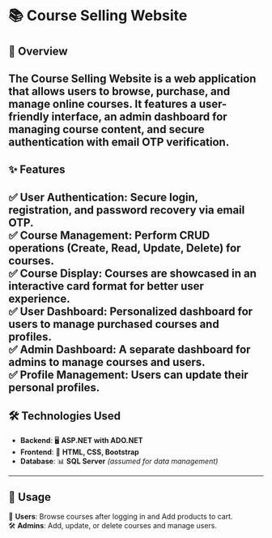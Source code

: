 # 📚 Course Selling Website

## 🚀 Overview
The **Course Selling Website** is a web application that allows users to **browse, purchase, and manage online courses**. It features a **user-friendly interface**, an **admin dashboard** for managing course content, and **secure authentication** with **email OTP verification**.
---
## ✨ Features
✅ **User Authentication**: Secure **login, registration, and password recovery** via email OTP.  
✅ **Course Management**: Perform **CRUD operations** (Create, Read, Update, Delete) for courses.  
✅ **Course Display**: Courses are showcased in an **interactive card format** for better user experience.  
✅ **User Dashboard**: Personalized dashboard for users to **manage purchased courses and profiles**.  
✅ **Admin Dashboard**: A separate dashboard for **admins to manage courses and users**.  
✅ **Profile Management**: Users can **update their personal profiles**.  
---
## 🛠 Technologies Used
- **Backend**: 🖥 **ASP.NET with ADO.NET**  
- **Frontend**: 🎨 **HTML, CSS, Bootstrap**  
- **Database**: 📊 **SQL Server** *(assumed for data management)*  

---

## 🎯 Usage
👥 **Users**: Browse courses after logging in and Add products to cart.  
🛠 **Admins**: Add, update, or delete courses and manage users.  
